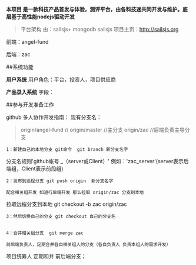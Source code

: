 **本项目 是一款科技产品首发与体验，测评平台，由各科技迷共同开发与维护。底层基于高性能nodejs驱动开发**
>平台架构 由：sailsjs+ mongodb 
	sailsjs 项目主页：http://sailsjs.org


前端：angel-fund

后端：zac

##系统功能

**用户系统**
用户角色：平台，投资人，项目供应商

**产品录入系统**
字段：

##参与开发准备工作

github 多人协作开发指南：
现有分支名：

>origin/angel-fund //
>origin/master	//主分支
>origin/zac   //后端负责主导分支

	1：新建自己的本地分支 git命令  git branch 新分支名字 
 分支名规则'github帐号  _（server或Client）' 例如：'zac_server'(server表示后端组，Client表示前段组)

	2：发布到远程分支 git push origin  新分支名字
	
	配合相关组开发 如进行后端开发 那么拉取 origin/zac 分支到本地
拉取远程分支到本地 git checkout  -b zac origin/zac


	3：然后切换自己的分支 git checkout 自己的分支名

	
	4：合并相关组分支  git merge zac

	前后端负责人，定期合并各自相关组人的分支（各自负责人 负责本组人的需求开发）


项目统筹人 定期和并 前后端分支；








